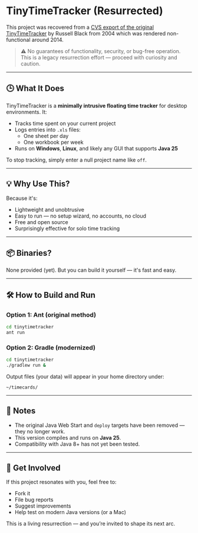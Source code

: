 # TinyTimeTracker (Resurrected)

This project was recovered from a [CVS export of the original TinyTimeTracker](https://sourceforge.net/projects/tinytimetracker/) by Russell Black from 2004 which was rendered non-functional around 2014.

> ⚠️ No guarantees of functionality, security, or bug-free operation. This is a legacy resurrection effort — proceed with curiosity and caution.

---

## 🕒 What It Does

TinyTimeTracker is a **minimally intrusive floating time tracker** for desktop environments. It:

- Tracks time spent on your current project
- Logs entries into `.xls` files:
  - One sheet per day
  - One workbook per week
- Runs on **Windows**, **Linux**, and likely any GUI that supports **Java 25**

To stop tracking, simply enter a null project name like `off`.

---

## 💡 Why Use This?

Because it's:

- Lightweight and unobtrusive
- Easy to run — no setup wizard, no accounts, no cloud
- Free and open source
- Surprisingly effective for solo time tracking

---

## 📦 Binaries?

None provided (yet). But you can build it yourself — it's fast and easy.

---

## 🛠️ How to Build and Run

### Option 1: Ant (original method)

```bash
cd tinytimetracker
ant run
```

### Option 2: Gradle (modernized)

```bash
cd tinytimetracker
./gradlew run &
```

Output files (your data) will appear in your home directory under:

```
~/timecards/
```

---

## 🧹 Notes

- The original Java Web Start and `deploy` targets have been removed — they no longer work.
- This version compiles and runs on **Java 25**.
- Compatibility with Java 8+ has not yet been tested.

---

## 🤝 Get Involved

If this project resonates with you, feel free to:

- Fork it
- File bug reports
- Suggest improvements
- Help test on modern Java versions (or a Mac)

This is a living resurrection — and you’re invited to shape its next arc.

